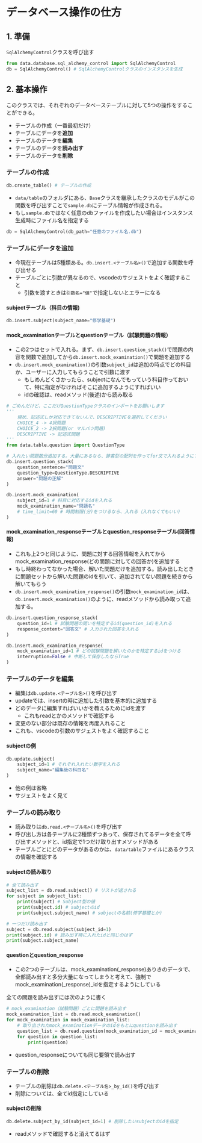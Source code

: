 # データベース操作の仕方

## 1. 準備

`SqlAlchemyControl`クラスを呼び出す

``` python
from data.database.sql_alchemy_control import SqlAlchemyControl
db = SqlAlchemyControl() # SqlAlchemyControlクラスのインスタンスを生成
```

## 2. 基本操作

このクラスでは、それぞれのデータベーステーブルに対して5つの操作をすることができる。

* テーブルの作成（一番最初だけ）
* テーブルにデータを**追加**
* テーブルのデータを**編集**
* テーブルのデータを**読み出す**
* テーブルのデータを**削除**

### テーブルの作成

``` python
db.create_table() # テーブルの作成
```

* `data/table`のフォルダにある、`Base`クラスを継承したクラスのモデルがこの関数を呼び出すことで`sample.db`にテーブル情報が作成される。
* もし`sample.db`ではなく任意のdbファイルを作成したい場合はインスタンス生成時にファイル名を指定する

``` python
db = SqlAlchemyControl(db_path="任意のファイル名.db")
```

### テーブルにデータを追加

* 今現在テーブルは5種類ある。`db.insert.<テーブル名>()`で追加する関数を呼び出せる
* テーブルごとに引数が異なるので、vscodeのサジェストをよく確認すること
  * 引数を渡すときは`引数名="値"`で指定しないとエラーになる

#### subjectテーブル（科目の情報)

``` py
db.insert.subject(subject_name="修学基礎")

```

#### mock_examinationテーブルとquestionテーブル（試験問題の情報）

* この2つはセットで入れる。まず、`db.insert.question_stack()`で問題の内容を関数で追加してから`db.insert.mock_examination()`で問題を追加する
* `db.insert.mock_examination()`の引数`subject_id`は追加の時点でどの科目か、ユーザーに入力してもらうことで引数に渡す
  * もしめんどくさかったら、subjectになんでもっていう科目作っておいて、特に指定がなければそこに追加するようにすればいい
  * idの確認は、readメソッド(後述)から読み取る

``` py
# ごめんだけど、ここだけQuestionTypeクラスのインポートをお願いします
'''
    現状、記述式しか対応できてないんで、DESCRIPTIVEを選択してください
    CHOICE_4 -> 4択問題
    CHOICE_2 -> 2択問題(or マルバツ問題)
    DESCRIPTIVE -> 記述式問題
'''
from data.table.question import QuestionType

# 入れたい問題数分追加する。大量にあるなら、辞書型の配列を作ってfor文で入れるようにするといいと思う。
db.insert.question_stack(
    question_sentence="問題文"
    question_type=QuestionType.DESCRIPTIVE
    answer="問題の正解"
)

db.insert.mock_examination(
    subject_id=1 # 科目に対応するidを入れる
    mock_examination_name="問題名"
    # time_limit=60 # 時間制限(分)をつけるなら、入れる（入れなくてもいい)
)
```

#### mock_examination_responseテーブルとquestion_responseテーブル(回答情報)

* これも上2つと同じように、問題に対する回答情報を入れてからmock_examination_response(どの問題に対しての回答か)を追加する
* もし時終わってなかった場合、解いた問題だけを追加する。読み出したときに問題セットから解いた問題のidを引いて、追加されてない問題を続きから解いてもらう
* `db.insert.mock_examination_response()`の引数`mock_examination_id`は、`db.insert.mock_examination()`のように、readメソッドから読み取って追加する。

```python
db.insert.question_response_stack(
    question_id=1 # 試験問題の問いを特定するid(question_id)を入れる
    response_content="回答文" # 入力された回答を入れる
)

db.insert.mock_examination_response(
    mock_examination_id=1 # どの試験問題を解いたのかを特定するidをつける
    interruption=False # 中断して保存したならTrue
)

```

### テーブルのデータを編集

* 編集は`db.update.<テーブル名>()`を呼び出す
* updateでは、insertの時に追加した引数を基本的に追加する
* どのデータに編集すればいいかを教えるためにidを渡す
  * これもreadとかのメソッドで確認する
* 変更のない部分は既存の情報を再度入れること
* これも、vscodeの引数のサジェストをよく確認すること

#### subjectの例

```py
db.update.subject(
    subject_id=1 # それぞれ入れたい数字を入れる
    subject_name="編集後の科目名"
)
```

* 他の例は省略
* サジェストをよく見て

### テーブルの読み取り

* 読み取りは`db.read.<テーブル名>()`を呼び出す
* 呼び出し方は各テーブルに2種類ずつあって、保存されてるデータを全て呼び出すメソッドと、id指定で1つだけ取り出すメソッドがある
* テーブルごとにどのデータがあるのかは、`data/table`ファイルにあるクラスの情報を確認する

#### subjectの読み取り

```py
# 全て読み出す
subject_list = db.read.subject() # リストが返される
for subject in subject_list:
    print(subject) # Subject型の値
    print(subject.id) # subjectのid
    print(subject.subject_name) # subjectの名前(修学基礎とか)

# 一つだけ読み出す
subject = db.read.subject(subject_id=1)
print(subject.id) # 読み出す時に入れたidと同じのはず
print(subject.subject_name)
```

#### questionとquestion_response

* この2つのテーブルは、mock_examination(_response)ありきのデータで、全部読み出すと多分大量になってしまうと考えて、強制でmock_examination(_response)_idを指定するようにしている

全ての問題を読み出すには次のように書く

``` py
# mock_examination（試験問題）ごとに問題を読み出す
mock_examination_list = db.read.mock_examination()
for mock_examination in mock_examination_list:
    # 取り出されたmock_examinationデータのidをもとにquestionを読み出す
    question_list = db.read.question(mock_examination_id = mock_examination.id)
    for question in question_list:
        print(question)

```

* question_responseについても同じ要領で読み出す

### テーブルの削除

* テーブルの削除は`db.delete.<テーブル名>_by_id()`を呼び出す
* 削除については、全てid指定にしている

#### subjectの削除

``` py
db.delete.subject_by_id(subject_id=1) # 削除したいsubjectのidを指定

```

* readメソッドで確認すると消えてるはず
